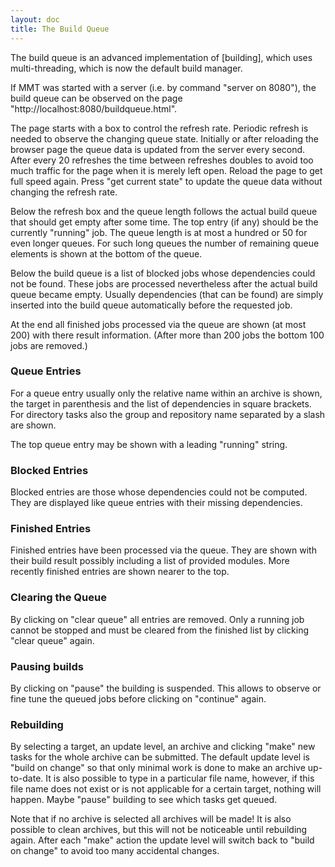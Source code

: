 ```yaml
---
layout: doc
title: The Build Queue
---
```


The build queue is an advanced implementation of [building], which uses multi-threading, which is now the default build manager.

If MMT was started with a server (i.e. by command "server on 8080"), the build queue can be observed on the page "http://localhost:8080/buildqueue.html". 

The page starts with a box to control the refresh rate. Periodic refresh is needed to observe the changing queue state. Initially or after reloading the browser page the queue data is updated from the server every second.
After every 20 refreshes the time between refreshes doubles to avoid too much traffic for the page when it is merely left open. Reload the page to get full speed again. Press "get current state" to update the queue data without changing the refresh rate. 

Below the refresh box and the queue length follows the actual build queue that should get empty after some time. The top entry (if any) should be the currently "running" job. The queue length is at most a hundred or 50 for even longer queues. For such long queues the number of remaining queue elements is shown at the bottom of the queue.

Below the build queue is a list of blocked jobs whose dependencies could not be found.
These jobs are processed nevertheless after the actual build queue became empty. Usually
dependencies (that can be found) are simply inserted into the build queue automatically before the requested job.

At the end all finished jobs processed via the queue are shown (at most 200) with there result information.
(After more than 200 jobs the bottom 100 jobs are removed.)

### Queue Entries ###

For a queue entry usually only the relative name within an archive is shown, the target in parenthesis and the list of dependencies in square brackets. For directory tasks also the group and repository name separated by a slash are shown.

The top queue entry may be shown with a leading "running" string.

### Blocked Entries ###

Blocked entries are those whose dependencies could not be computed. They are displayed like queue entries with their missing dependencies.

### Finished Entries ###

Finished entries have been processed via the queue. They are shown with their build result possibly including a list of provided modules. More recently finished entries are shown nearer to the top.

### Clearing the Queue ###

By clicking on "clear queue" all entries are removed. Only a running job cannot be stopped and must be cleared from the finished list by clicking "clear queue" again.

### Pausing builds ###

By clicking on "pause" the building is suspended. This allows to observe or fine tune the queued jobs before clicking on "continue" again.

### Rebuilding ###

By selecting a target, an update level, an archive and clicking "make" new tasks for the whole archive can be submitted. The default update level is "build on change" so that only minimal work is done to make an archive up-to-date. It is also possible to type in a particular file name, however, if this file name does not exist or is not applicable for a certain target, nothing will happen. Maybe "pause" building to see which tasks get queued.

Note that if no archive is selected all archives will be made! It is also possible to clean archives, but this will not be noticeable until rebuilding again. After each "make" action the update level will switch back to "build on change" to avoid too many accidental changes. 
